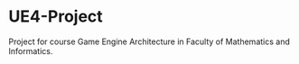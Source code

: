 # UE4-Project

Project for course Game Engine Architecture in Faculty of Mathematics and Informatics.
